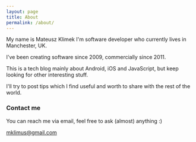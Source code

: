 ```yaml
---
layout: page
title: About
permalink: /about/
---
```


My name is Mateusz Klimek I'm software developer who currently lives in Manchester, UK.

I've been creating software since 2009, commercially since 2011.

This is a tech blog mainly about Android, iOS and JavaScript, but keep looking for other interesting stuff.

I'll try to post tips which I find useful and worth to share with the rest of the world.


### Contact me

You can reach me via email, feel free to ask (almost) anything :)

[mklimus@gmail.com](mailto:mateusz.klimek.art@gmail.com)
